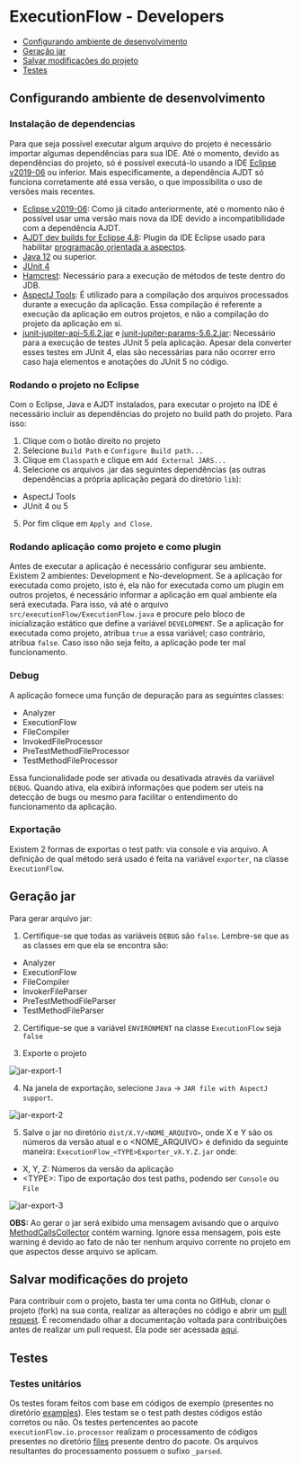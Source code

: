 # ExecutionFlow - Developers

* [Configurando ambiente de desenvolvimento](#setup)
* [Geração jar](#jar-generation)
* [Salvar modificações do projeto](#submit)
* [Testes](#tests)

## <a name="setup"> Configurando ambiente de desenvolvimento
### <a name="setup-dependencies"> Instalação de dependencias

Para que seja possível executar algum arquivo do projeto é necessário importar algumas dependências para sua IDE. Até o momento, devido as dependências do projeto, só é possível executá-lo usando a IDE [Eclipse v2019-06](https://www.eclipse.org/downloads/packages/release/2019-06) ou inferior. Mais especificamente, a dependência AJDT só funciona corretamente até essa versão, o que impossibilita o uso de versões mais recentes.

* [Eclipse v2019-06](https://www.eclipse.org/downloads/packages/release/2019-06): Como já citado anteriormente, até o momento não é possível usar uma versão mais nova da IDE devido a incompatibilidade com a dependência AJDT.
* [AJDT dev builds for Eclipse 4.8](http://download.eclipse.org/tools/ajdt/48/dev/update): Plugin da IDE Eclipse usado para habilitar [programação orientada a aspectos](https://en.wikipedia.org/wiki/Aspect-oriented_programming).
* [Java 12](https://www.oracle.com/java/technologies/javase/jdk12-archive-downloads.html) ou superior.
* [JUnit 4](https://github.com/williamniemiec/ExecutionFlow/blob/master/lib/junit-4.13.jar)
* [Hamcrest](https://github.com/williamniemiec/ExecutionFlow/blob/master/lib/hamcrest-all-1.3.jar): Necessário para a execução de métodos de teste dentro do JDB.
* [AspectJ Tools](https://github.com/williamniemiec/ExecutionFlow/blob/master/lib/aspectjtools.jar): É utilizado para a compilação dos arquivos processados durante a execução da aplicação. Essa compilação é referente a execução da aplicação em outros projetos, e não a compilação do projeto da aplicação em si.
* [junit-jupiter-api-5.6.2.jar](https://github.com/williamniemiec/ExecutionFlow/blob/master/lib/junit-jupiter-api-5.6.2.jar) e [junit-jupiter-params-5.6.2.jar](https://github.com/williamniemiec/ExecutionFlow/blob/master/lib/junit-jupiter-params-5.6.2.jar): Necessário para a execução de testes JUnit 5 pela aplicação. Apesar dela converter esses testes em JUnit 4, elas são necessárias para não ocorrer erro caso haja elementos e anotações do JUnit 5 no código.


### <a name="setup-run"></a> Rodando o projeto no Eclipse
Com o Eclipse, Java e AJDT instalados, para executar o projeto na IDE é necessário incluir as dependências do projeto no build path do projeto. Para isso:
1) Clique com o botão direito no projeto
2) Selecione `Build Path` e `Configure Build path...` 
3) Clique em `Classpath` e clique em `Add External JARS...`
4) Selecione os arquivos .jar das seguintes dependências (as outras dependências a própria aplicação pegará do diretório `lib`):
* AspectJ Tools
* JUnit 4 ou 5
5) Por fim clique em `Apply and Close`.

### <a name="setup-environment"></a> Rodando aplicação como projeto e como plugin
Antes de executar a aplicação é necessário configurar seu ambiente. Existem 2 ambientes: Development e No-development. Se a aplicação for executada como projeto, isto é, ela não for executada como um plugin em outros projetos, é necessário informar a aplicação em qual ambiente ela será executada. Para isso, vá até o arquivo `src/executionFlow/ExecutionFlow.java` e procure pelo bloco de inicialização estático que define a variável `DEVELOPMENT`. Se a aplicação for executada como projeto, atribua `true` a essa variável; caso contrário, atribua `false`. Caso isso não seja feito, a aplicação pode ter mal funcionamento.

### <a name="setup-debug"></a> Debug
A aplicação fornece uma função de depuração para as seguintes classes:

* Analyzer
* ExecutionFlow
* FileCompiler
* InvokedFileProcessor
* PreTestMethodFileProcessor
* TestMethodFileProcessor

Essa funcionalidade pode ser ativada ou desativada através da variável `DEBUG`. Quando ativa, ela exibirá informações que podem ser uteis na detecção de bugs ou mesmo para facilitar o entendimento do funcionamento da aplicação.

### <a name="export"></a> Exportação
Existem 2 formas de exportas o test path: via console e via arquivo. A definição de qual método será usado é feita na variável `exporter`, na classe `ExecutionFlow`. 

## <a name="jar-generation"></a>Geração jar
Para gerar arquivo jar:
1) Certifique-se que todas as variáveis `DEBUG` são `false`. Lembre-se que as as classes em que ela se encontra são:

* Analyzer
* ExecutionFlow
* FileCompiler
* InvokerFileParser
* PreTestMethodFileParser
* TestMethodFileParser

2) Certifique-se que a variável `ENVIRONMENT` na classe `ExecutionFlow` seja `false`

3) Exporte o projeto

![jar-export-1](https://github.com/williamniemiec/ExecutionFlow/blob/master/docs/img/export/fig1.png?raw=true)

4) Na janela de exportação, selecione `Java` -> `JAR file with AspectJ support`.

![jar-export-2](https://github.com/williamniemiec/ExecutionFlow/blob/master/docs/img/export/fig2.png?raw=true)

5) Salve o jar no diretório `dist/X.Y/<NOME_ARQUIVO>`, onde X e Y são os números da versão atual e o \<NOME_ARQUIVO\> é definido da seguinte maneira:
`ExecutionFlow_<TYPE>Exporter_vX.Y.Z.jar`
onde:
* X, Y, Z: Números da versão da aplicação
* \<TYPE\>: Tipo de exportação dos test paths, podendo ser `Console` ou `File`

![jar-export-3](https://github.com/williamniemiec/ExecutionFlow/blob/master/docs/img/export/fig3.png?raw=true)

<b>OBS:</b> Ao gerar o jar será exibido uma mensagem avisando que o arquivo [MethodCallsCollector](https://github.com/williamniemiec/ExecutionFlow/blob/master/src/executionFlow/runtime/collector/MethodCallsCollector.aj) contém warning. Ignore essa mensagem, pois este warning é devido ao fato de não ter nenhum arquivo corrente no projeto em que aspectos desse arquivo se aplicam.

## <a name="submit"> Salvar modificações do projeto
Para contribuir com o projeto, basta ter uma conta no GitHub, clonar o projeto (fork) na sua conta, realizar as alterações no código e abrir um [pull request](https://github.com/williamniemiec/ExecutionFlow/pulls). É recomendado olhar a documentação voltada para contribuições antes de realizar um pull request. Ela pode ser acessada [aqui](https://github.com/williamniemiec/ExecutionFlow/blob/master/CONTRIBUTING.md).

## <a name="tests"> Testes

### <a name="unit-tests"></a> Testes unitários
Os testes foram feitos com base em códigos de exemplo (presentes no diretório [examples](https://github.com/williamniemiec/ExecutionFlow/tree/master/examples)). Eles testam se o test path destes códigos estão corretos ou não. Os testes pertencentes ao pacote `executionFlow.io.processor` realizam o processamento de códigos presentes no diretório [files](https://github.com/williamniemiec/ExecutionFlow/tree/master/test/executionFlow/io/processor/files) presente dentro do pacote. Os arquivos resultantes do processamento possuem o sufixo `_parsed`.
